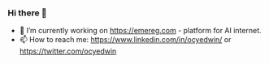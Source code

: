 ### Hi there 👋

- 🔭 I’m currently working on https://emereg.com - platform for AI internet.
- 📫 How to reach me: https://www.linkedin.com/in/ocyedwin/ or https://twitter.com/ocyedwin

<!--
**ocyedwin/ocyedwin** is a ✨ _special_ ✨ repository because its `README.md` (this file) appears on your GitHub profile.

Here are some ideas to get you started:

- 🔭 I’m currently working on ...
- 🌱 I’m currently learning ...
- 👯 I’m looking to collaborate on ...
- 🤔 I’m looking for help with ...
- 💬 Ask me about ...
- 📫 How to reach me: ...
- 😄 Pronouns: ...
- ⚡ Fun fact: ...
-->
